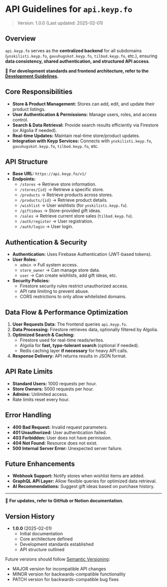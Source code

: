 # API Guidelines for `api.keyp.fo`
> Version: 1.0.0 (Last updated: 2025-02-01)

## Overview
`api.keyp.fo` serves as the **centralized backend** for all subdomains (`ynskilisti.keyp.fo`, `gavuhugskot.keyp.fo`, `tilbod.keyp.fo`, etc.), ensuring **data consistency, shared authentication, and structured API access**.

📌 **For development standards and frontend architecture, refer to the [Development Guidelines](#).**

## Core Responsibilities
- **Store & Product Management:** Stores can add, edit, and update their product listings.
- **User Authentication & Permissions:** Manage users, roles, and access control.
- **Search & Data Retrieval:** Provide search results efficiently via Firestore (or Algolia if needed).
- **Real-time Updates:** Maintain real-time store/product updates.
- **Integration with Keyp Services:** Connects with `ynskilisti.keyp.fo`, `gavuhugskot.keyp.fo`, `tilbod.keyp.fo`, etc.

## API Structure
- **Base URL:** `https://api.keyp.fo/v1/`
- **Endpoints:**
  - `/stores` → Retrieve store information.
  - `/stores/{id}` → Retrieve a specific store.
  - `/products` → Retrieve products across stores.
  - `/products/{id}` → Retrieve product details.
  - `/wishlist` → User wishlists (for `ynskilisti.keyp.fo`).
  - `/giftideas` → Store-provided gift ideas.
  - `/sales` → Retrieve current store sales (`tilbod.keyp.fo`).
  - `/auth/register` → User registration.
  - `/auth/login` → User login.

## Authentication & Security
- **Authentication:** Uses Firebase Authentication (JWT-based tokens).
- **User Roles:**
  - `admin` → Full system access.
  - `store_owner` → Can manage store data.
  - `user` → Can create wishlists, add gift ideas, etc.
- **Security Policies:**
  - Firestore security rules restrict unauthorized access.
  - API rate limiting to prevent abuse.
  - CORS restrictions to only allow whitelisted domains.

## Data Flow & Performance Optimization
1. **User Requests Data:** The frontend queries `api.keyp.fo`.
2. **Data Processing:** Firestore retrieves data, optionally filtered by Algolia.
3. **Optimized Search & Caching:**
   - Firestore used for real-time reads/writes.
   - Algolia for **fast, typo-tolerant search** (optional if needed).
   - Redis caching layer **if necessary** for heavy API calls.
4. **Response Delivery:** API returns results in JSON format.

## API Rate Limits
- **Standard Users:** 1000 requests per hour.
- **Store Owners:** 5000 requests per hour.
- **Admins:** Unlimited access.
- Rate limits reset every hour.

## Error Handling
- **400 Bad Request:** Invalid request parameters.
- **401 Unauthorized:** User authentication failed.
- **403 Forbidden:** User does not have permission.
- **404 Not Found:** Resource does not exist.
- **500 Internal Server Error:** Unexpected server failure.

## Future Enhancements
- **Webhook Support:** Notify stores when wishlist items are added.
- **GraphQL API Layer:** Allow flexible queries for optimized data retrieval.
- **AI Recommendations:** Suggest gift ideas based on purchase history.

---
🚀 **For updates, refer to GitHub or Notion documentation.**

## Version History
- **1.0.0** (2025-02-01)
  - Initial documentation
  - Core architecture defined
  - Development standards established
  - API structure outlined

Future versions should follow [Semantic Versioning](https://semver.org/):
- MAJOR version for incompatible API changes
- MINOR version for backwards-compatible functionality
- PATCH version for backwards-compatible bug fixes